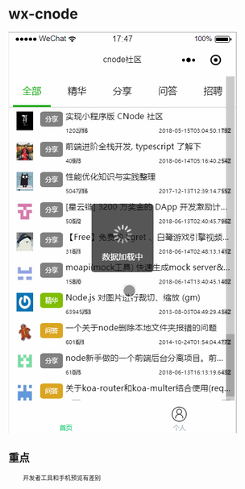 # wx-cnode


![image](https://github.com/loo41/wx-cnode/blob/master/doc/wx.gif)



## 重点
```txt
    开发者工具和手机预览有差别
```
